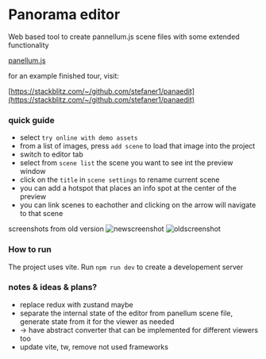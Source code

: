 # Panorama editor

Web based tool to create pannellum.js scene files with some extended functionality

[panellum.js](https://pannellum.org/)

for an example finished tour, visit: 

[https://stackblitz.com/~/github.com/stefaner1/panaedit](https://stackblitz.com/~/github.com/stefaner1/panaedit)
### quick guide
- select `try online with demo assets`
- from a list of images, press `add scene` to load that image into the project
- switch to editor tab
- select from `scene list` the scene you want to see int the preview window
- click on the `title` in `scene settings` to rename current scene
- you can add a hotspot that places an info spot at the center of the preview
- you can link scenes to eachother and clicking on the arrow will navigate to that scene

screenshots from old version
![newscreenshot](./screenshots/Screenshot.png)
![oldscreenshot](./screenshots/Screenshot3.png)

### How to run

The project uses vite. Run `npm run dev` to create a developement server


### notes & ideas & plans?
- replace redux with zustand maybe
- separate the internal state of the editor from panellum scene file, generate state from it for the viewer as needed
- -> have abstract converter that can be implemented for different viewers too
- update vite, tw, remove not used frameworks
